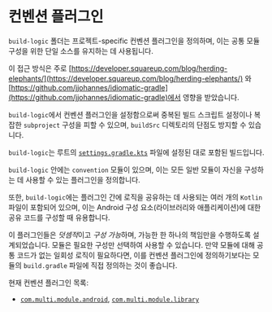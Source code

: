 # 컨벤션 플러그인

`build-logic` 폴더는 프로젝트-specific 컨벤션 플러그인을 정의하며, 이는 공통 모듈 구성을 위한 단일 소스를 유지하는 데 사용됩니다.

이 접근 방식은 주로
[https://developer.squareup.com/blog/herding-elephants/](https://developer.squareup.com/blog/herding-elephants/)
와
[https://github.com/jjohannes/idiomatic-gradle](https://github.com/jjohannes/idiomatic-gradle)에서 영향을 받았습니다.

`build-logic`에서 컨벤션 플러그인을 설정함으로써 중복된 빌드 스크립트 설정이나 복잡한 `subproject` 구성을 피할 수 있으며, `buildSrc` 디렉토리의 단점도 방지할 수 있습니다.

`build-logic`는 루트의 [`settings.gradle.kts`](../settings.gradle.kts) 파일에 설정된 대로 포함된 빌드입니다.

`build-logic` 안에는 `convention` 모듈이 있으며, 이는 모든 일반 모듈이 자신을 구성하는 데 사용할 수 있는 플러그인을 정의합니다.

또한, `build-logic`에는 플러그인 간에 로직을 공유하는 데 사용되는 여러 개의 `Kotlin` 파일이 포함되어 있으며, 이는 Android 구성 요소(라이브러리와 애플리케이션)에 대한 공유 코드를 구성할 때 유용합니다.

이 플러그인들은 *덧셈적*이고 *구성 가능*하며, 가능한 한 하나의 책임만을 수행하도록 설계되었습니다. 모듈은 필요한 구성만 선택하여 사용할 수 있습니다. 만약 모듈에 대해 공통 코드가 없는 일회성 로직이 필요하다면, 이를 컨벤션 플러그인에 정의하기보다는 모듈의 `build.gradle` 파일에 직접 정의하는 것이 좋습니다.

현재 컨벤션 플러그인 목록:

- [`com.multi.module.android`](convention/src/main/kotlin/AndroidApplicationConventionPlugin.kt),
  [`com.multi.module.library`](convention/src/main/kotlin/AndroidLibraryConventionPlugin.kt)
